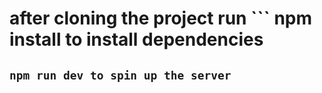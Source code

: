 # after cloning the project run ``` npm install to install dependencies 
## ``` npm run dev to spin up the server ```


 
